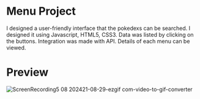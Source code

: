 # Menu Project
I designed a user-friendly interface that the pokedexs can be searched. I designed it using Javascript, HTML5, CSS3. Data was listed by clicking on the buttons. Integration was made with API. Details of each menu can be viewed.

# Preview

![ScreenRecording5 08 202421-08-29-ezgif com-video-to-gif-converter](https://github.com/user-attachments/assets/70a0636a-cd98-430f-8fa6-26408fc68eec)






